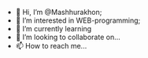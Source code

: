 - 👋 Hi, I’m @Mashhurakhon;
- 👀 I’m interested in WEB-programming;
- 🌱 I’m currently learning 
- 💞️ I’m looking to collaborate on...
- 📫 How to reach me...

<!---
Mashhurakhon/Mashhurakhon is a ✨ special ✨ repository because its `README.md` (this file) appears on your GitHub profile.
You can click the Preview link to take a look at your changes.
--->

